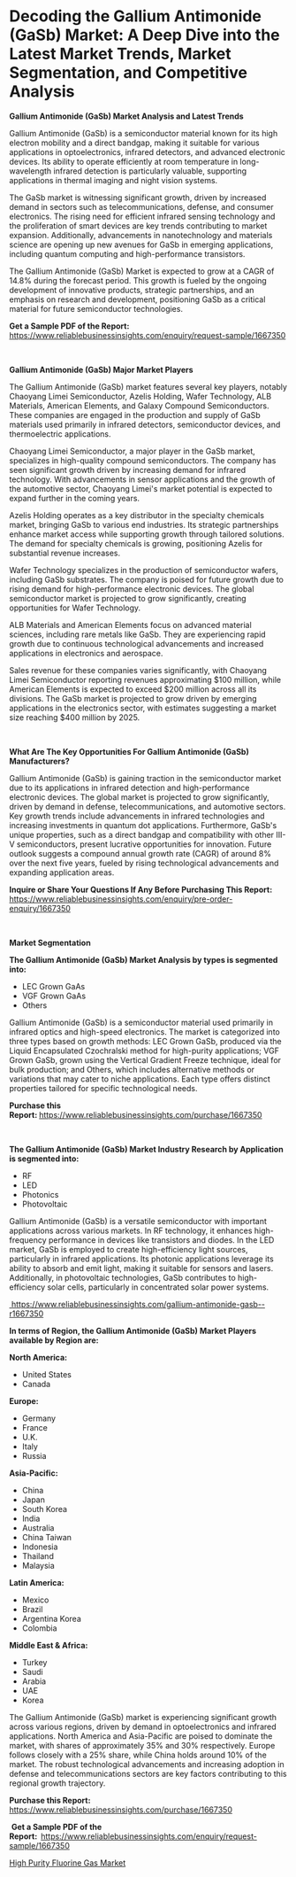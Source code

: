 <p><h1>Decoding the Gallium Antimonide (GaSb) Market: A Deep Dive into the Latest Market Trends, Market Segmentation, and Competitive Analysis</h1></p><p><strong>Gallium Antimonide (GaSb) Market Analysis and Latest Trends</strong></p>
<p><p>Gallium Antimonide (GaSb) is a semiconductor material known for its high electron mobility and a direct bandgap, making it suitable for various applications in optoelectronics, infrared detectors, and advanced electronic devices. Its ability to operate efficiently at room temperature in long-wavelength infrared detection is particularly valuable, supporting applications in thermal imaging and night vision systems.</p><p>The GaSb market is witnessing significant growth, driven by increased demand in sectors such as telecommunications, defense, and consumer electronics. The rising need for efficient infrared sensing technology and the proliferation of smart devices are key trends contributing to market expansion. Additionally, advancements in nanotechnology and materials science are opening up new avenues for GaSb in emerging applications, including quantum computing and high-performance transistors.</p><p>The Gallium Antimonide (GaSb) Market is expected to grow at a CAGR of 14.8% during the forecast period. This growth is fueled by the ongoing development of innovative products, strategic partnerships, and an emphasis on research and development, positioning GaSb as a critical material for future semiconductor technologies.</p></p>
<p><strong>Get a Sample PDF of the Report:&nbsp;</strong> <a href="https://www.reliablebusinessinsights.com/enquiry/request-sample/1667350?utm_campaign=2737&utm_medium=2&utm_source=Github&utm_content=ia&utm_term=02042025&utm_id=gallium-antimonide-gasb">https://www.reliablebusinessinsights.com/enquiry/request-sample/1667350</a></p>
<p>&nbsp;</p>
<p><strong>Gallium Antimonide (GaSb) Major Market Players</strong></p>
<p><p>The Gallium Antimonide (GaSb) market features several key players, notably Chaoyang Limei Semiconductor, Azelis Holding, Wafer Technology, ALB Materials, American Elements, and Galaxy Compound Semiconductors. These companies are engaged in the production and supply of GaSb materials used primarily in infrared detectors, semiconductor devices, and thermoelectric applications.</p><p>Chaoyang Limei Semiconductor, a major player in the GaSb market, specializes in high-quality compound semiconductors. The company has seen significant growth driven by increasing demand for infrared technology. With advancements in sensor applications and the growth of the automotive sector, Chaoyang Limei's market potential is expected to expand further in the coming years.</p><p>Azelis Holding operates as a key distributor in the specialty chemicals market, bringing GaSb to various end industries. Its strategic partnerships enhance market access while supporting growth through tailored solutions. The demand for specialty chemicals is growing, positioning Azelis for substantial revenue increases.</p><p>Wafer Technology specializes in the production of semiconductor wafers, including GaSb substrates. The company is poised for future growth due to rising demand for high-performance electronic devices. The global semiconductor market is projected to grow significantly, creating opportunities for Wafer Technology.</p><p>ALB Materials and American Elements focus on advanced material sciences, including rare metals like GaSb. They are experiencing rapid growth due to continuous technological advancements and increased applications in electronics and aerospace.</p><p>Sales revenue for these companies varies significantly, with Chaoyang Limei Semiconductor reporting revenues approximating $100 million, while American Elements is expected to exceed $200 million across all its divisions. The GaSb market is projected to grow driven by emerging applications in the electronics sector, with estimates suggesting a market size reaching $400 million by 2025.</p></p>
<p>&nbsp;</p>
<p><strong>What Are The Key Opportunities For Gallium Antimonide (GaSb) Manufacturers?</strong></p>
<p><p>Gallium Antimonide (GaSb) is gaining traction in the semiconductor market due to its applications in infrared detection and high-performance electronic devices. The global market is projected to grow significantly, driven by demand in defense, telecommunications, and automotive sectors. Key growth trends include advancements in infrared technologies and increasing investments in quantum dot applications. Furthermore, GaSb's unique properties, such as a direct bandgap and compatibility with other III-V semiconductors, present lucrative opportunities for innovation. Future outlook suggests a compound annual growth rate (CAGR) of around 8% over the next five years, fueled by rising technological advancements and expanding application areas.</p></p>
<p><strong>Inquire or Share Your Questions If Any Before Purchasing This Report:</strong> <a href="https://www.reliablebusinessinsights.com/enquiry/pre-order-enquiry/1667350?utm_campaign=2737&utm_medium=2&utm_source=Github&utm_content=ia&utm_term=02042025&utm_id=gallium-antimonide-gasb">https://www.reliablebusinessinsights.com/enquiry/pre-order-enquiry/1667350</a></p>
<p>&nbsp;</p>
<p><strong>Market Segmentation</strong></p>
<p><strong>The Gallium Antimonide (GaSb) Market Analysis by types is segmented into:</strong></p>
<p><ul><li>LEC Grown GaAs</li><li>VGF Grown GaAs</li><li>Others</li></ul></p>
<p><p>Gallium Antimonide (GaSb) is a semiconductor material used primarily in infrared optics and high-speed electronics. The market is categorized into three types based on growth methods: LEC Grown GaSb, produced via the Liquid Encapsulated Czochralski method for high-purity applications; VGF Grown GaSb, grown using the Vertical Gradient Freeze technique, ideal for bulk production; and Others, which includes alternative methods or variations that may cater to niche applications. Each type offers distinct properties tailored for specific technological needs.</p></p>
<p><strong>Purchase this Report:&nbsp;</strong><a href="https://www.reliablebusinessinsights.com/purchase/1667350?utm_campaign=2737&utm_medium=2&utm_source=Github&utm_content=ia&utm_term=02042025&utm_id=gallium-antimonide-gasb">https://www.reliablebusinessinsights.com/purchase/1667350</a></p>
<p>&nbsp;</p>
<p><strong>The Gallium Antimonide (GaSb) Market Industry Research by Application is segmented into:</strong></p>
<p><ul><li>RF</li><li>LED</li><li>Photonics</li><li>Photovoltaic</li></ul></p>
<p><p>Gallium Antimonide (GaSb) is a versatile semiconductor with important applications across various markets. In RF technology, it enhances high-frequency performance in devices like transistors and diodes. In the LED market, GaSb is employed to create high-efficiency light sources, particularly in infrared applications. Its photonic applications leverage its ability to absorb and emit light, making it suitable for sensors and lasers. Additionally, in photovoltaic technologies, GaSb contributes to high-efficiency solar cells, particularly in concentrated solar power systems.</p></p>
<p><a href="https://www.reliablebusinessinsights.com/gallium-antimonide-gasb--r1667350?utm_campaign=2737&utm_medium=2&utm_source=Github&utm_content=ia&utm_term=02042025&utm_id=gallium-antimonide-gasb">&nbsp;https://www.reliablebusinessinsights.com/gallium-antimonide-gasb--r1667350</a></p>
<p><strong>In terms of Region, the Gallium Antimonide (GaSb) Market Players available by Region are:</strong></p>
<p>
    <p> <strong> North America: </strong>
        <ul>
            <li>United States</li>
            <li>Canada</li>
        </ul>
        </p> 
    <p> <strong> Europe: </strong>
        <ul>
            <li>Germany</li>
            <li>France</li>
            <li>U.K.</li>
            <li>Italy</li>
            <li>Russia</li>
        </ul>
        </p> 
    <p> <strong> Asia-Pacific: </strong>
        <ul>
            <li>China</li>
            <li>Japan</li>
            <li>South Korea</li>
            <li>India</li>
            <li>Australia</li>
            <li>China Taiwan</li>
            <li>Indonesia</li>
            <li>Thailand</li>
            <li>Malaysia</li>
        </ul>
        </p> 
    <p> <strong> Latin America: </strong>
        <ul>
            <li>Mexico</li>
            <li>Brazil</li>
            <li>Argentina Korea</li>
            <li>Colombia</li>
        </ul>
        </p> 
    <p> <strong> Middle East & Africa: </strong>
        <ul>
            <li>Turkey</li>
            <li>Saudi</li>
            <li>Arabia</li>
            <li>UAE</li>
            <li>Korea</li>
        </ul>
    </p>
    </p>
<p><p>The Gallium Antimonide (GaSb) market is experiencing significant growth across various regions, driven by demand in optoelectronics and infrared applications. North America and Asia-Pacific are poised to dominate the market, with shares of approximately 35% and 30% respectively. Europe follows closely with a 25% share, while China holds around 10% of the market. The robust technological advancements and increasing adoption in defense and telecommunications sectors are key factors contributing to this regional growth trajectory.</p></p>
<p><strong>Purchase this Report: </strong><a href="https://www.reliablebusinessinsights.com/purchase/1667350?utm_campaign=2737&utm_medium=2&utm_source=Github&utm_content=ia&utm_term=02042025&utm_id=gallium-antimonide-gasb">https://www.reliablebusinessinsights.com/purchase/1667350</a></p>
<p>&nbsp;<strong>Get a Sample PDF of the Report:&nbsp;&nbsp;</strong><a href="https://www.reliablebusinessinsights.com/enquiry/request-sample/1667350?utm_campaign=2737&utm_medium=2&utm_source=Github&utm_content=ia&utm_term=02042025&utm_id=gallium-antimonide-gasb">https://www.reliablebusinessinsights.com/enquiry/request-sample/1667350</a></p>
<p><strong></strong></p>
<p><p><a href="https://github.com/vitrilaoire/Market-Research-Report-List-1/blob/main/high-purity-fluorine-gas-market.md?utm_campaign=2737&utm_medium=2&utm_source=Github&utm_content=ia&utm_term=02042025&utm_id=gallium-antimonide-gasb">High Purity Fluorine Gas Market</a></p></p>